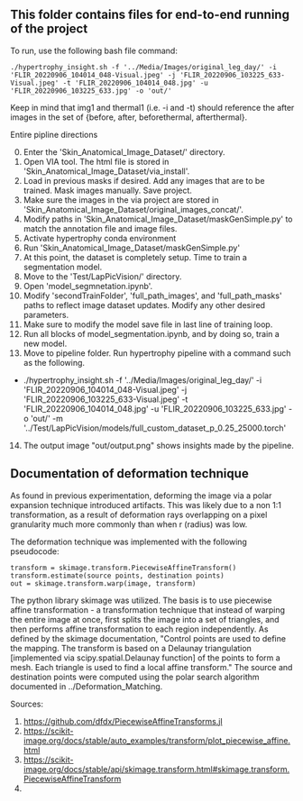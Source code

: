 ## This folder contains files for end-to-end running of the project

To run, use the following bash file command:

`
./hypertrophy_insight.sh -f '../Media/Images/original_leg_day/' -i 'FLIR_20220906_104014_048-Visual.jpeg' -j 'FLIR_20220906_103225_633-Visual.jpeg' -t 'FLIR_20220906_104014_048.jpg' -u 'FLIR_20220906_103225_633.jpg' -o 'out/'
`

Keep in mind that img1 and thermal1 (i.e. -i and -t) should reference the after images in the set of {before, after, beforethermal, afterthermal}.

Entire pipline directions

0. Enter the 'Skin_Anatomical_Image_Dataset/' directory.
1. Open VIA tool. The html file is stored in 'Skin_Anatomical_Image_Dataset/via_install'.
2. Load in previous masks if desired. Add any images that are to be trained. Mask images manually. Save project.
3. Make sure the images in the via project are stored in 'Skin_Anatomical_Image_Dataset/original_images_concat/'.
4. Modify paths in 'Skin_Anatomical_Image_Dataset/maskGenSimple.py' to match the annotation file and image files.
5. Activate hypertrophy conda environment
6. Run 'Skin_Anatomical_Image_Dataset/maskGenSimple.py'
7. At this point, the dataset is completely setup. Time to train a segmentation model.
8. Move to the 'Test/LapPicVision/' directory.
9. Open 'model_segmnetation.ipynb'.
10. Modify 'secondTrainFolder', 'full_path_images', and 'full_path_masks' paths to reflect image dataset updates. Modify any other desired parameters.
11. Make sure to modify the model save file in last line of training loop.
12. Run all blocks of model_segmentation.ipynb, and by doing so, train a new model.
13. Move to pipeline folder. Run hypertrophy pipeline with a command such as the following.
 - ./hypertrophy_insight.sh -f '../Media/Images/original_leg_day/' -i 'FLIR_20220906_104014_048-Visual.jpeg' -j 'FLIR_20220906_103225_633-Visual.jpeg' -t 'FLIR_20220906_104014_048.jpg' -u 'FLIR_20220906_103225_633.jpg' -o 'out/' -m '../Test/LapPicVision/models/full_custom_dataset_p_0.25_25000.torch'
14. The output image "out/output.png" shows insights made by the pipeline.


## Documentation of deformation technique

As found in previous experimentation, deforming the image via a polar expansion technique introduced artifacts. This was likely due to a non 1:1 transformation, as a result of deformation rays overlapping on a pixel granularity much more commonly than when r (radius) was low.

The deformation technique was implemented with the following pseudocode:
```
transform = skimage.transform.PiecewiseAffineTransform()
transform.estimate(source points, destination points)
out = skimage.transform.warp(image, transform)
```

The python library skimage was utilized. The basis is to use piecewise affine transformation - a transformation technique that instead of warping the entire image at once, first splits the image into a set of triangles, and then performs affine transformation to each region independently. As defined by the skimage documentation, "Control points are used to define the mapping. The transform is based on a Delaunay triangulation [implemented via scipy.spatial.Delaunay function] of the points to form a mesh. Each triangle is used to find a local affine transform." The source and destination points were computed using the polar search algorithm documented in ../Deformation_Matching.

Sources:
1. https://github.com/dfdx/PiecewiseAffineTransforms.jl
2. https://scikit-image.org/docs/stable/auto_examples/transform/plot_piecewise_affine.html
3. https://scikit-image.org/docs/stable/api/skimage.transform.html#skimage.transform.PiecewiseAffineTransform
4. 